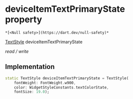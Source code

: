 


# deviceItemTextPrimaryState property




    *[<Null safety>](https://dart.dev/null-safety)*


[TextStyle](https://api.flutter.dev/flutter/painting/TextStyle-class.html) deviceItemTextPrimaryState
  
_read / write_






## Implementation

```dart
static TextStyle deviceItemTextPrimaryState = TextStyle(
    fontWeight: FontWeight.w900,
    color: WidgetStyleConstants.textColorState,
    fontSize: 19.0);


```







